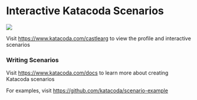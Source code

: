 # Interactive Katacoda Scenarios

[![](http://shields.katacoda.com/katacoda/castlearg/count.svg)](https://www.katacoda.com/castlearg "Get your profile on Katacoda.com")

Visit https://www.katacoda.com/castlearg to view the profile and interactive scenarios

### Writing Scenarios
Visit https://www.katacoda.com/docs to learn more about creating Katacoda scenarios

For examples, visit https://github.com/katacoda/scenario-example
